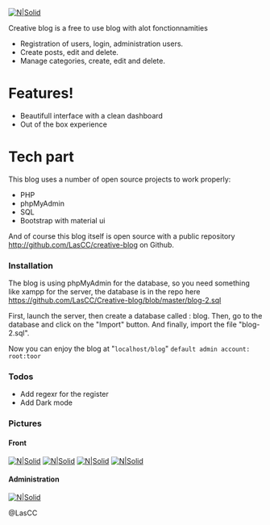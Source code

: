 [![N|Solid](https://i.imgur.com/ZWWmH1g.png)]()

Creative blog is a free to use blog with alot fonctionnamities

  - Registration of users, login, administration users.
  - Create posts, edit and delete.
  - Manage categories, create, edit and delete.

# Features!

  - Beautifull interface with a clean dashboard
  - Out of the box experience

# Tech part

This blog uses a number of open source projects to work properly:

* PHP
* phpMyAdmin
* SQL
* Bootstrap with material ui

And of course this blog itself is open source with a public repository http://github.com/LasCC/creative-blog on Github.

### Installation

The blog is using phpMyAdmin for the database, so you need something like xampp for the server, the database is in the repo here https://github.com/LasCC/Creative-blog/blob/master/blog-2.sql

First, launch the server, then create a database called : blog.
Then, go to the database and click on the "Import" button.
And finally, import the file "blog-2.sql".

Now you can enjoy the blog at "``localhost/blog``"
``default admin account: root:toor``

### Todos

 - Add regexr for the register
 - Add Dark mode 

### Pictures

#### Front
[![N|Solid](https://i.imgur.com/Weol7HV.png)]()
[![N|Solid](https://i.imgur.com/YMGjUZd.png)]()
[![N|Solid](https://i.imgur.com/r2a7EIb.png)]()
[![N|Solid](https://i.imgur.com/rwrS4nF.png)]()

#### Administration
[![N|Solid](https://i.imgur.com/2CvB4lV.png)]()


@LasCC

